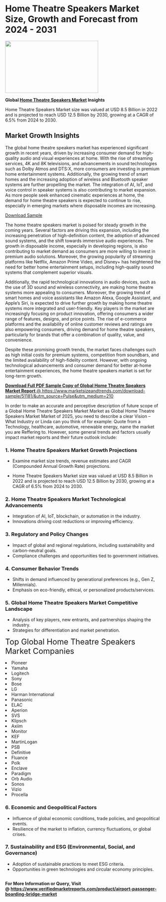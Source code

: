 <H1>Home Theatre Speakers Market Size, Growth and Forecast from 2024 - 2031</H1><img class="aligncenter size-medium wp-image-584254" src="https://thirdeyenews.in/wp-content/uploads/2024/09/Global-Market-Research-300x168.jpeg" alt="" width="300" height="168" /><p><strong>Global&nbsp;<a href="https://www.marketsizeandtrends.com/download-sample/51181/&amp;utm_source=Pulse&amp;utm_medium=210">Home Theatre Speakers Market</a> Insights</strong></p><p>Home Theatre Speakers Market size was valued at USD 8.5 Billion in 2022 and is projected to reach USD 12.5 Billion by 2030, growing at a CAGR of 6.5% from 2024 to 2030.</p><p><h2>Market Growth Insights</h2> <p>The global home theatre speakers market has experienced significant growth in recent years, driven by increasing consumer demand for high-quality audio and visual experiences at home. With the rise of streaming services, 4K and 8K televisions, and advancements in sound technologies such as Dolby Atmos and DTS:X, more consumers are investing in premium home entertainment systems. Additionally, the growing trend of smart homes and the increasing adoption of wireless and Bluetooth speaker systems are further propelling the market. The integration of AI, IoT, and voice control in speaker systems is also contributing to market expansion. As more people seek enhanced cinematic experiences at home, the demand for home theatre speakers is expected to continue to rise, especially in emerging markets where disposable incomes are increasing.</p> <p><a href="download_link_here">Download Sample</a></p> <p>The home theatre speakers market is poised for steady growth in the coming years. Several factors are driving this expansion, including the increasing penetration of high-definition content, the adoption of advanced sound systems, and the shift towards immersive audio experiences. The growth in disposable income, especially in developing regions, is also contributing to market demand as consumers are more willing to invest in premium audio solutions. Moreover, the growing popularity of streaming platforms like Netflix, Amazon Prime Video, and Disney+ has heightened the need for better home entertainment setups, including high-quality sound systems that complement superior visuals.</p> <p>Additionally, the rapid technological innovations in audio devices, such as the use of 3D sound and wireless connectivity, are making home theatre systems more appealing to consumers. Moreover, the growing trend of smart homes and voice assistants like Amazon Alexa, Google Assistant, and Apple’s Siri, is expected to drive further growth by making home theatre systems more integrated and user-friendly. Key players in the market are increasingly focusing on product innovation, offering consumers a wider range of features, designs, and price points. The rise of e-commerce platforms and the availability of online customer reviews and ratings are also empowering consumers, driving demand for home theatre speakers, particularly for brands that offer a combination of quality, value, and convenience.</p> <p>Despite these promising growth trends, the market faces challenges such as high initial costs for premium systems, competition from soundbars, and the limited availability of high-fidelity content. However, with ongoing technological advancements and consumer demand for better at-home entertainment experiences, the home theatre speakers market is set for long-term growth.</p> <p><a href="get_more_link_here"></p><p><span class=""><strong>Download Full PDF Sample Copy of Global Home Theatre Speakers Market Report</strong> @ <a href="https://www.marketsizeandtrends.com/download-sample/51181/&amp;utm_source=Pulse&amp;utm_medium=210" target="_blank">https://www.marketsizeandtrends.com/download-sample/51181/&amp;utm_source=Pulse&amp;utm_medium=210</a></span></p><p>In order to make an accurate and perceptive description of future scope of a Global&nbsp;Home Theatre Speakers Market Market as Global&nbsp;Home Theatre Speakers Market Market of 2025, you need to describe a clear Vision &ndash; What Industry or Linda can you think of for example: Quote from a Technology, healthcare, automotive, renewable energy, name the market you are Reffering to. However, some general trends and factors usually impact market reports and their future outlook include:</p><h3>1.&nbsp;<strong>Home Theatre Speakers Market Growth Projections</strong></h3><ul><li>Examine market size trends, revenue estimates and CAGR (Compounded Annual Growth Rate) projections.</li><li><p>Home Theatre Speakers Market size was valued at USD 8.5 Billion in 2022 and is projected to reach USD 12.5 Billion by 2030, growing at a CAGR of 6.5% from 2024 to 2030.</p></li></ul><h3>2.&nbsp;<strong>Home Theatre Speakers Market Technological Advancements</strong></h3><ul><li>Integration of AI, IoT, blockchain, or automation in the industry.</li><li>Innovations driving cost reductions or improving efficiency.</li></ul><h3>3.&nbsp;<strong>Regulatory and Policy Changes</strong></h3><ul><li>Impact of global and regional regulations, including sustainability and carbon-neutral goals.</li><li>Compliance challenges and opportunities tied to government initiatives.</li></ul><h3>4.&nbsp;<strong>Consumer Behavior Trends</strong></h3><ul><li>Shifts in demand influenced by generational preferences (e.g., Gen Z, Millennials).</li><li>Emphasis on eco-friendly, ethical, or personalized products/services.</li></ul><h3>5.&nbsp;<strong>Global Home Theatre Speakers Market Competitive Landscape</strong></h3><ul><li>Analysis of key players, new entrants, and partnerships shaping the industry.</li><li>Strategies for differentiation and market penetration.</li></ul><p data-pm-slice="1 1 []"><span style="color: inherit; font-family: inherit; font-size: 25px;">Top Global Home Theatre Speakers Market Companies</span></p><div class="" data-test-id=""><p><li>Pioneer</li><li> Yamaha</li><li> Logitech</li><li> Sony</li><li> Bose</li><li> LG</li><li> Harman International</li><li> Panasonic</li><li> ELAC</li><li> Aperion</li><li> SVS</li><li> Klipsch</li><li> Axiim</li><li> Monitor</li><li> KEF</li><li> MartinLogan</li><li> PSB</li><li> Definitive</li><li> Fluance</li><li> Polk</li><li> Enclave</li><li> Paradigm</li><li> Orb Audio</li><li> Sonos</li><li> Vizio</li><li> Procella</li></p></div><h3>6.&nbsp;<strong>Economic and Geopolitical Factors</strong></h3><ul><li>Influence of global economic conditions, trade policies, and geopolitical events.</li><li>Resilience of the market to inflation, currency fluctuations, or global crises.</li></ul><h3>7.&nbsp;<strong>Sustainability and ESG (Environmental, Social, and Governance)</strong></h3><ul><li>Adoption of sustainable practices to meet ESG criteria.</li><li>Opportunities in green technologies and circular economy principles.</li></ul><h2><strong style="font-size: 14px;">For More Information or Query, Visit @&nbsp;</strong><a style="background-color: #ffffff; font-size: 14px;" href="https://www.marketsizeandtrends.com/report/home-theatre-speakers-market/" target="_blank">https://www.verifiedmarketreports.com/product/airport-passenger-boarding-bridge-market</a></h2>
